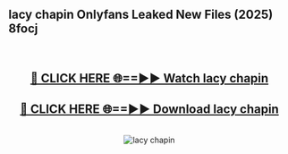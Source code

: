 <h2>lacy chapin Onlyfans Leaked New Files (2025) 8focj</h2>
<br>
<div align="center">
<h2><a href="https://mediafiles.top/lacy_chapin&ref=git" rel="nofollow">🔴 CLICK HERE 🌐==►► Watch lacy chapin</a></h2>
<h2><a href="https://mediafiles.top/lacy_chapin&ref=git" rel="nofollow">🔴 CLICK HERE 🌐==►► Download lacy chapin</a></h2>
<br>
<a href="https://mediafiles.top/lacy_chapin&ref=git" rel="nofollow" data-target="animated-image.originalLink"><img src="https://i.ibb.co.com/xMMVF88/686577567.gif" alt="lacy chapin" style="max-width: 100%; display: inline-block;" data-target="animated-image.originalImage"></a>
</div>
<br>
<br>
